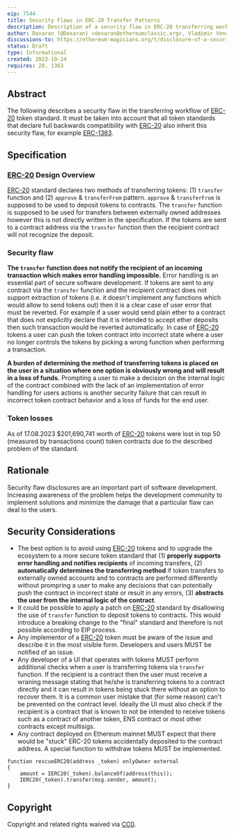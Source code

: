 ```yaml
---
eip: 7544
title: Security Flaws in ERC-20 Transfer Patterns
description: Description of a security flaw in ERC-20 transferring workflow that caused a loss of $201,690,741 as of 17.08.2023.
author: Dexaran (@Dexaran) <dexaran@ethereumclassic.org>, Vladimir Vencálek <vladimir@callisto.network>, Yuriy Kharytoshin (@yuriy77k) <yuriy@callisto.network>, Laurent Riche (@spatialiste) <tonton@callisto.network>
discussions-to: https://ethereum-magicians.org/t/disclosure-of-a-security-flaw-in-erc-20-transferring-workflow/16249
status: Draft
type: Informational
created: 2023-10-24
requires: 20, 1363
---
```


## Abstract

The following describes a security flaw in the transferring workflow of [ERC-20](./eip-20.md) token standard. It must be taken into account that all token standards that declare full backwards compatibility with [ERC-20](./eip-20.md) also inherit this security flaw, for example [ERC-1363](./eip-1363.md).

## Specification

### [ERC-20](./eip-20.md) Design Overview

[ERC-20](./eip-20.md) standard declares two methods of transferring tokens: (1) `transfer`  function and (2) `approve` & `transferFrom` pattern. `approve` & `transferFrom` is supposed to be used to deposit tokens to contracts. The `transfer` function is supposed to be used for transfers between externally owned addresses however this is not directly written in the specification. If the tokens are sent to a contract address via the `transfer` function then the recipient contract will not recognize the deposit.

### Security flaw

**The `transfer` function does not notify the recipient of an incoming transaction which makes error handling impossible.** Error handling is an essential part of secure software development. If tokens are sent to any contract via the `transfer` function and the recipient contract does not support extraction of tokens (i.e. it doesn't implement any functions which would allow to send tokens out) then it is a clear case of user error that must be reverted. For example if a user would send plain ether to a contract that does not explicitly declare that it is intended to accept ether deposits then such transaction would be reverted automatically. In case of [ERC-20](./eip-20.md) tokens a user can push the token contract into incorrect state where a user no longer controls the tokens by picking a wrong function when performing a transaction.

**A burden of determining the method of transferring tokens is placed on the user in a situation where one option is obviously wrong and will result in a loss of funds.** Prompting a user to make a decision on the internal logic of the contract combined with the lack of an implementation of error handling for users actions is another security failure that can result in incorrect token contract behavior and a loss of funds for the end user.

### Token losses

As of 17.08.2023 $201,690,741 worth of [ERC-20](./eip-20.md) tokens were lost in top 50 (measured by transactions count) token contracts due to the described problem of the standard.

## Rationale

Security flaw disclosures are an important part of software development. Increasing awareness of the problem helps the development community to implement solutions and minimize the damage that a particular flaw can deal to the users.

## Security Considerations

- The best option is to avoid using [ERC-20](./eip-20.md) tokens and to upgrade the ecosystem to a more secure token standard that (1) **properly supports error handling and notifies recipients** of incoming transfers, (2) **automatically determines the transferring method** if token transfers to externally owned accounts and to contracts are performed differently without prompring a user to make any decisions that can potentially push the contract in incorrect state or result in any errors, (3) **abstracts the user from the internal logic of the contract**.
- It could be possible to apply a patch on [ERC-20](./eip-20.md) standard by disallowing the use of `transfer` function to deposit tokens to contracts. This would introduce a breaking change to the "final" standard and therefore is not possible according to EIP process.
- Any implementor of a [ERC-20](./eip-20.md) token must be aware of the issue and describe it in the most visible form. Developers and users MUST be notified of an issue.
- Any developer of a UI that operates with tokens MUST perform additional checks when a user is transferring tokens via `transfer` function. If the recipient is a contract then the user must receive a wraning message stating that he/she is transferring tokens to a contract directly and it can result in tokens being stuck there without an option to recover them. It is a common user mistake that (for some reason) can't be prevented on the contract level. Ideally the UI must also check if the recipient is a contract that is known to not be intended to receive tokens such as a contract of another token, ENS contract or most other contracts except multisigs.
- Any contract deployed on Ethereum mainnet MUST expect that there would be "stuck" ERC-20 tokens accidentally deposited to the contract address. A special function to withdraw tokens MUST be implemented.

```
function rescueERC20(address _token) onlyOwner external
{
    amount = IERC20(_token).balanceOf(address(this));
    IERC20(_token).transfer(msg.sender, amount);
}
```

## Copyright

Copyright and related rights waived via [CC0](../LICENSE.md).
